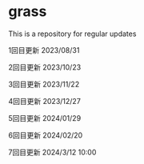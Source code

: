 # grass
This is a repository for regular updates

1回目更新
2023/08/31

2回目更新
2023/10/23

3回目更新
2023/11/22

4回目更新
2023/12/27

5回目更新
2024/01/29

6回目更新
2024/02/20

7回目更新
2024/3/12 10:00
